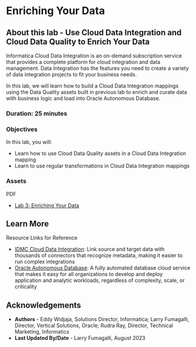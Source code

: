 # Enriching Your Data 

## About this lab - Use Cloud Data Integration and Cloud Data Quality to Enrich Your Data

Informatica Cloud Data Integration is an on-demand subscription service that provides a complete platform for cloud integration and data management. Data Integration has the features you need to create a variety of data integration projects to fit your business needs.

In this lab, we will learn how to build a Cloud Data Integration mappings using the Data Quality assets built in previous lab to enrich and curate data with business logic and load into Oracle Autonomous Database.

### **Duration: 25 minutes**

### Objectives

In this lab, you will:
* Learn how to use Cloud Data Quality assets in a Cloud Data Integration mapping
* Learn to use regular transformations in Cloud Data Integration mappings

### **Assets**

PDF
* [Lab 3: Enriching Your Data](https://objectstorage.us-ashburn-1.oraclecloud.com/p/Ei1_2QRw4M8tQpk59Qhao2JCvEivSAX8MGB9R6PfHZlqNkpkAcnVg4V3-GyTs1_t/n/c4u04/b/livelabsfiles/o/oci-library/Lab%2003%20-%20Cloud%20DQ%20+%20DI%20-OCI.pdf) 


## Learn More

Resource Links for Reference 
* [IDMC Cloud Data Integration](https://www.informatica.com/products/cloud-data-integration.html): Link source and target data with thousands of connectors that recognize metadata, making it easier to run complex integrations
* [Oracle Autonomous Database](https://www.oracle.com/autonomous-database/): A fully automated database cloud service that makes it easy for all organizations to develop and deploy application and analytic workloads, regardless of complexity, scale, or criticality


## Acknowledgements
* **Authors** - Eddy Widjaja, Solutions Director, Informatica; Larry Fumagalli, Director, Vertical Solutions, Oracle; Rudra Ray, Director, Technical Marketing, Informatics
* **Last Updated By/Date** - Larry Fumagalli, August 2023
